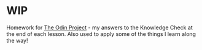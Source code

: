 # WIP  
Homework for [The Odin Project](https://www.theodinproject.com/) - my answers to the Knowledge Check at the end of each lesson. Also used to apply some of the things I learn along the way!